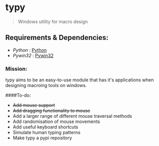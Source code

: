 # typy
> Windows utility for macro design

## Requirements & Dependencies:
- *Python*  :  [Python](https://python.org/downloads)
- *Pywin32* :  [Pywin32](https://pypi.python.org/pypi/pywin32)

### Mission:
typy aims to be an easy-to-use module that has it's applications when designing
macroing tools on windows.

####To-do:
- ~~Add mouse support~~
- ~~Add dragging functionality to mouse~~
- Add a larger range of different mouse traversal methods
- Add randomisation of mouse movements
- Add useful keyboard shortcuts
- Simulate human typing patterns
- Make typy a pypi repository